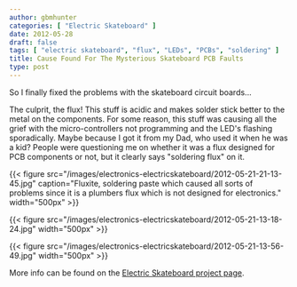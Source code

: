 ```yaml
---
author: gbmhunter
categories: [ "Electric Skateboard" ]
date: 2012-05-28
draft: false
tags: [ "electric skateboard", "flux", "LEDs", "PCBs", "soldering" ]
title: Cause Found For The Mysterious Skateboard PCB Faults
type: post
---
```


So I finally fixed the problems with the skateboard circuit boards...

The culprit, the flux! This stuff is acidic and makes solder stick better to the metal on the components. For some reason, this stuff was causing all the grief with the micro-controllers not programming and the LED's flashing sporadically. Maybe because I got it from my Dad, who used it when he was a kid? People were questioning me on whether it was a flux designed for PCB components or not, but it clearly says "soldering flux" on it.

{{< figure src="/images/electronics-electricskateboard/2012-05-21-21-13-45.jpg" caption="Fluxite, soldering paste which caused all sorts of problems since it is a plumbers flux which is not designed for electronics."  width="500px" >}}

{{< figure src="/images/electronics-electricskateboard/2012-05-21-13-18-24.jpg"   width="500px" >}}

{{< figure src="/images/electronics-electricskateboard/2012-05-21-13-56-49.jpg"   width="500px" >}}

More info can be found on the [Electric Skateboard project page](/electronics/projects/electric-skateboard).
